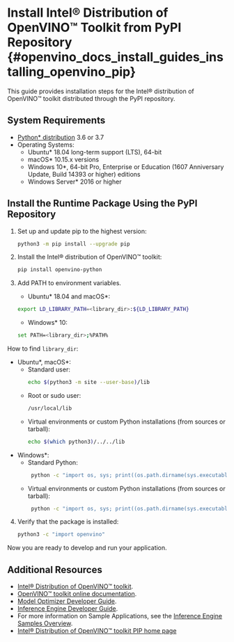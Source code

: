 # Install Intel® Distribution of OpenVINO™ Toolkit from PyPI Repository {#openvino_docs_install_guides_installing_openvino_pip}

This guide provides installation steps for the Intel® distribution of OpenVINO™ toolkit distributed through the PyPI repository.

## System Requirements

* [Python* distribution](https://www.python.org/) 3.6 or 3.7
* Operating Systems:
  - Ubuntu* 18.04 long-term support (LTS), 64-bit
  - macOS* 10.15.x versions
  - Windows 10*, 64-bit Pro, Enterprise or Education (1607 Anniversary Update, Build 14393 or higher) editions
  - Windows Server* 2016 or higher

## Install the Runtime Package Using the PyPI Repository

1. Set up and update pip to the highest version:
   ```sh
   python3 -m pip install --upgrade pip
   ```
2. Install the Intel® distribution of OpenVINO™ toolkit:
   ```sh
   pip install openvino-python
   ```

3. Add PATH to environment variables.
   - Ubuntu* 18.04 and macOS*:
   ```sh
   export LD_LIBRARY_PATH=<library_dir>:${LD_LIBRARY_PATH}
   ```
   - Windows* 10:
   ```sh
   set PATH=<library_dir>;%PATH%
   ```
  How to find `library_dir`:
 - Ubuntu\*, macOS\*:
   - Standard user:
     ```sh
     echo $(python3 -m site --user-base)/lib
     ```
   - Root or sudo user:
     ```sh
     /usr/local/lib
     ```
   - Virtual environments or custom Python installations (from sources or tarball):
     ```sh
     echo $(which python3)/../../lib
     ```
 - Windows\*:
   - Standard Python:
     ```sh
      python -c "import os, sys; print((os.path.dirname(sys.executable))+'\Library\\bin')"
     ```
   - Virtual environments or custom Python installations (from sources or tarball):
     ```sh
      python -c "import os, sys; print((os.path.dirname(sys.executable))+'\..\Library\\bin')"
     ```
4. Verify that the package is installed:
   ```sh
   python3 -c "import openvino"
   ```
   
Now you are ready to develop and run your application.


## Additional Resources

- [Intel® Distribution of OpenVINO™ toolkit](https://software.intel.com/en-us/openvino-toolkit).
- [OpenVINO™ toolkit online documentation](https://docs.openvinotoolkit.org).
- [Model Optimizer Developer Guide](../MO_DG/Deep_Learning_Model_Optimizer_DevGuide.md).
- [Inference Engine Developer Guide](../IE_DG/Deep_Learning_Inference_Engine_DevGuide.md).
- For more information on Sample Applications, see the [Inference Engine Samples Overview](../IE_DG/Samples_Overview.md).
- [Intel® Distribution of OpenVINO™ toolkit PIP home page](https://pypi.org/project/openvino-python/)

